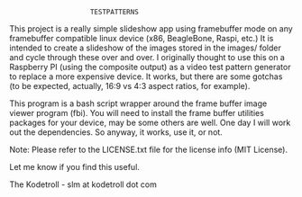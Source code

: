                         TESTPATTERNS

This project is a really simple slideshow app using framebuffer mode on 
any framebuffer compatible linux device (x86, BeagleBone, Raspi, etc.)
It is intended to create a slideshow of the images stored in the images/
folder and cycle through these over and over. I originally thought to use
this on a Raspberry PI (using the composite output) as a video test pattern 
generator to replace a more expensive device. It works, but there are some
gotchas (to be expected, actually, 16:9 vs 4:3 aspect ratios, for example). 

This program is a bash script wrapper around the frame buffer image viewer
program (fbi). You will need to install the frame buffer utilities packages
for your device, may be some others are well. One day I will work out the 
dependencies. So anyway, it works, use it, or not.

Note: Please refer to the LICENSE.txt file for the license info (MIT License).

Let me know if you find this useful. 

The Kodetroll - slm at kodetroll dot com

